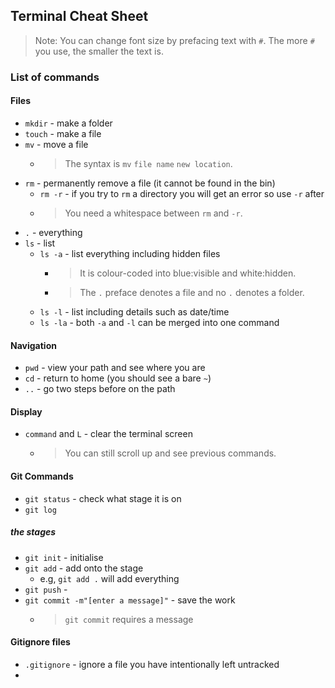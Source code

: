 ## Terminal Cheat Sheet
> Note: You can change font size by prefacing text with `#`. The more `#` you use, the smaller the text is.

### List of commands
#### Files
* `mkdir` - make a folder
* `touch` - make a file
* `mv` - move a file
  * > The syntax is `mv` `file name` `new location`.
* `rm` - permanently remove a file (it cannot be found in the bin)
  * `rm -r` - if you try to `rm` a directory you will get an error so use `-r` after
  * > You need a whitespace between `rm` and `-r`.
* `.` - everything
* `ls` - list 
  * `ls -a` - list everything including hidden files 
    * >It is colour-coded into blue:visible and white:hidden.
    * >The `.` preface denotes a file and no `.` denotes a folder.
  * `ls -l` - list including details such as date/time
  * `ls -la` - both `-a` and `-l` can be merged into one command
#### Navigation
* `pwd` - view your path and see where you are
* `cd` - return to home (you should see a bare `~`)
* `..` - go two steps before on the path

#### Display
* `command` and `L` - clear the terminal screen
  * >You can still scroll up and see previous commands.

#### Git Commands
* `git status` - check what stage it is on
* `git log`

##### the stages
* `git init` - initialise 
* `git add` - add onto the stage
  * e.g, `git add .` will add everything
* `git push` - 
* `git commit -m"[enter a message]"` - save the work 
  * > `git commit` requires a message 
  
#### Gitignore files 
* `.gitignore` - ignore a file you have intentionally left untracked
* 